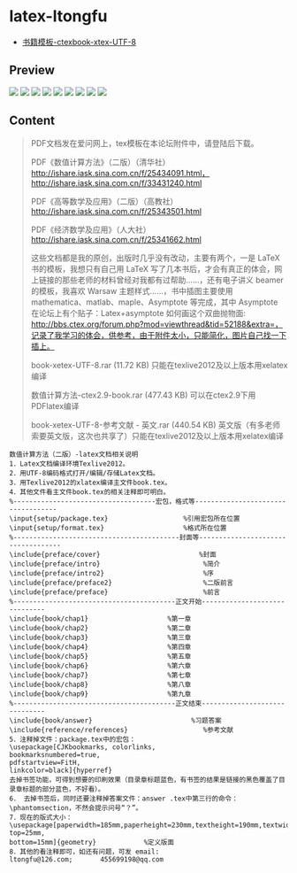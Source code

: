 # latex-ltongfu

* [书籍模板-ctexbook-xtex-UTF-8](http://bbs.ctex.org/forum.php?mod=viewthread&tid=73184)

## Preview

![](preview/01.png)
![](preview/02.jpg)
![](preview/03.jpg)
![](preview/04.jpg)
![](preview/05.jpg)
![](preview/06.jpg)
![](preview/07.jpg)
![](preview/08.jpg)
![](preview/09.jpg)

## Content

> PDF文档发在爱问网上，tex模板在本论坛附件中，请登陆后下载。
>
> PDF《数值计算方法》（二版）（清华社）http://ishare.iask.sina.com.cn/f/25434091.html，http://ishare.iask.sina.com.cn/f/33431240.html
>
> PDF《高等数学及应用》（二版）（高教社）http://ishare.iask.sina.com.cn/f/25343501.html
>
> PDF《经济数学及应用》（人大社）http://ishare.iask.sina.com.cn/f/25341662.html
>
> 这些文档都是我的原创，出版时几乎没有改动，主要有两个，一是 LaTeX 书的模板，我想只有自己用 LaTeX 写了几本书后，才会有真正的体会，网上链接的那些老师的材料曾经对我都有过帮助……，还有电子讲义 beamer 的模板，我喜欢 Warsaw 主题样式……，书中插图主要使用 mathematica、matlab、maple、Asymptote 等完成，其中 Asymptote 在论坛上有个贴子：Latex+asymptote 如何画这个双曲抛物面: http://bbs.ctex.org/forum.php?mod=viewthread&tid=52188&extra=，记录了我学习的体会，供参考，由于附件太小，只能简化，图片自己找一下插上。
>
> book-xetex-UTF-8.rar (11.72 KB) 只能在texlive2012及以上版本用xelatex编译
>
> 数值计算方法-ctex2.9-book.rar (477.43 KB) 可以在ctex2.9下用PDFlatex编译
>
> book-xetex-UTF-8-参考文献 - 英文.rar (440.54 KB) 英文版（有多老师索要英文版，这次也共享了）只能在texlive2012及以上版本用xelatex编译


```
数值计算方法（二版）-latex文档相关说明
1．Latex文档编译环境Texlive2012。
2．用UTF-8编码格式打开/编辑/存储Latex文档。
3．用Texlive2012的xlatex编译主文件book.tex。
4．其他文件看主文件book.tex的相关注释即可明白。
%------------------------------------宏包，格式等-----------------------------------
\input{setup/package.tex}                   %引用宏包所在位置
\input{setup/format.tex}                    %格式所在位置
%------------------------------------------封面等-----------------------------------
\include{preface/cover}                         %封面
\include{preface/intro}                          %简介
\include{preface/intro2}                         %序
\include{preface/preface2}                       %二版前言
\include{preface/preface}                        %前言
%-----------------------------------------正文开始------------------------------
\include{book/chap1}                    %第一章
\include{book/chap2}                    %第二章
\include{book/chap3}                    %第三章
\include{book/chap4}                    %第四章
\include{book/chap5}                    %第五章
\include{book/chap6}                    %第六章
\include{book/chap7}                    %第七章
\include{book/chap8}                    %第八章
\include{book/chap9}                    %第九章
%-----------------------------------------正文结束------------------------------
\include{book/answer}                         %习题答案
\include{reference/references}                   %参考文献
5．注释掉文件：package.tex中的宏包：
\usepackage[CJKbookmarks, colorlinks,
bookmarksnumbered=true,
pdfstartview=FitH,
linkcolor=black]{hyperref}
去掉书签功能，可得到想要的印刷效果（目录章标题蓝色，有书签的结果是链接的黑色覆盖了目录章标题的部分蓝色，不好看）。
6． 去掉书签后，同时还要注释掉答案文件：answer .tex中第三行的命令：\phantomsection，不然会提示问号“？”。
7．现在的版式大小：
\usepackage[paperwidth=185mm,paperheight=230mm,textheight=190mm,textwidth=145mm,left=20mm,right=20mm, top=25mm, 
bottom=15mm]{geometry}            %定义版面
8．其他的看注释即可，如还有问题，可发 email:
ltongfu@126.com;       455699198@qq.com
```